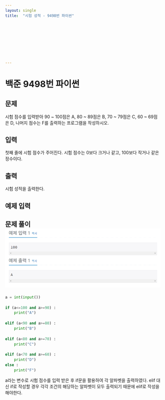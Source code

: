 ```yaml
---
layout: single
title:  "시험 성적 - 9498번 파이썬"








---
```


# 백준 9498번 파이썬



## 문제

시험 점수를 입력받아 90 ~ 100점은 A, 80 ~ 89점은 B, 70 ~ 79점은 C, 60 ~ 69점은 D, 나머지 점수는 F를 출력하는 프로그램을 작성하시오.



## 입력

첫째 줄에 시험 점수가 주어진다. 시험 점수는 0보다 크거나 같고, 100보다 작거나 같은 정수이다.



## 출력

시험 성적을 출력한다.



## 예제 입력



## **문제 풀이![baekjoon9498](../images/2021-10-15-baekjoon9498/baekjoon9498.PNG)**



```python
a = int(input())

if (a<=100 and a>=90) :
	print("A")
	
elif (a<90 and a>=80) :
	print("B")
	
elif (a<80 and a>=70) :
	print("C")

elif (a<70 and a>=60) :
	print("D")
else :
	print("F")
```

a라는 변수로 시험 점수를 입력 받은 후 if문을 활용하여 각 알파벳을 출력하였다. elif 대신 if로 작성할 경우 각각 조건의 해당하는 알파벳이 모두 출력되기 때문에 elif로 작성을 해야한다.

